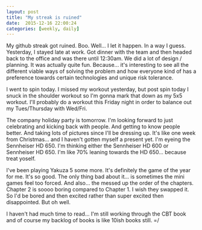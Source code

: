 ```yaml
---
layout: post
title: "My streak is ruined"
date:  2015-12-16 22:00:24
categories: [weekly, daily]
---
```

My github streak got ruined. Boo. Well... I let it happen. In a way I guess. Yesterday, I stayed late at work. Got dinner with the team and then headed back to the office and was there until 12:30am. We did a lot of design / planning. It was actually quite fun. Because... it's interesting to see all the different viable ways of solving the problem and how everyone kind of has a preference towards certain technologies and unique risk tolerance.

I went to spin today. I missed my workout yesterday, but post spin today I snuck in the shoulder workout so I'm gonna mark that down as my 5x5 workout. I'll probably do a workout this Friday night in order to balance out my Tues/Thursday with Wed/Fri.

The company holiday party is tomorrow. I'm looking forward to just celebrating and kicking back with people. And getting to know people better. And taking lots of pictures since I'll be dressing up. It's like one week from Christmas... and I haven't gotten myself a present yet. I'm eyeing the Sennheiser HD 650. I'm thinking either the Sennheiser HD 600 or Sennheiser HD 650. I'm like 70% leaning towards the HD 650... because treat yoself.

I've been playing Yakuza 5 some more. It's definitely the game of the year for me. It's so good. The only thing bad about it... is sometimes the mini games feel too forced. And also... the messed up the order of the chapters. Chapter 2 is soooo boring compared to Chapter 1. I wish they swapped it. So I'd be bored and then excited rather than super excited then disappointed. But oh well.

I haven't had much time to read... I'm still working through the CBT book and of course my backlog of books is like 10ish books still. =/
